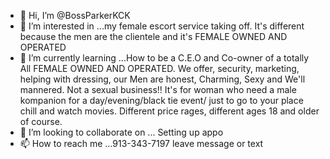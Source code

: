 - 👋 Hi, I’m @BossParkerKCK
- 👀 I’m interested in ...my female escort service taking off. It's different because the men are the clientele and it's FEMALE OWNED AND OPERATED 
- 🌱 I’m currently learning ...How to be a C.E.O and Co-owner of a totally All FEMALE OWNED AND OPERATED. We offer, security, marketing, helping with dressing, our Men are honest, Charming, Sexy and We'll mannered. Not a sexual business!! It's for woman who need a male kompanion for a day/evening/black tie event/ just to go to your place chill and watch movies. Different price rages, different ages 18 and older of course.
- 💞️ I’m looking to collaborate on ... Setting up appo
- 📫 How to reach me ...913-343-7197 leave message or text

<!---
BossParkerKCK/KAREN'S KOMFORTING KUDDLES is a ✨ special ✨ repository because its `README.md` (this file) appears on your GitHub profile
You can click the Preview link to take a look at your changes.
--->
